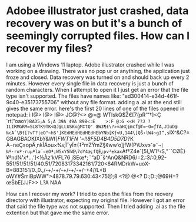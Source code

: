 
# Adobee illustrator just crashed, data recovery was on but it's a bunch of seemingly corrupted files. How can I recover my files?

I am using a Windows 11 laptop.
Adobe illustrator crashed while I was working on a drawing. There was no pop ur or anything, the application just froze and closed. Data recovery was turned on and should back up every 2 minutes. However every single file in data recovery is just a bunch of random characters. When I attempt to open it I just get an error that the file type isn't supported.
The files have names like: "ed300414-e34d-461f-9c40-e35173755706" without any file format. adding a .ai at the end still gives the same error.
here's the first 20 lines of one of the files opened in notepad:
ì      I@>
I@>
I@>
JC@?<>  @=@
WTIskQ$Ž€[7{pR'”†]<Ç´rt¦”oao`Y)BAD5;A 5;A 39A 49A 89B<:E    >:F
@:G
<<H
7?J
?ILIRMGRM=SL8TK9TK<QJ@LLUSKvgM‡tQ' ŒW3¶£\?»¤aHÇ§mcf@T=~O=ƒTA‚JIuD@
‰cAˆ\B†[?vT?|eO"~hS']KEdHEdHEdHEdHEbYNb[KƒvU,144\]QŠ‹lW‡~gI“‚s`lX^&C?=
GBAGBAOKIXbY&Wf]*FWT1FN
'=I!8F5D4B4D5D7D*?K À¬neÇ»opÄ¸nkÎÁou×¾v‚Ï¯yÍ±{‡²mZŸmZ§¢ww‘o]jfW(P\Uxv`œˆœˆ­¬|‰º·ruº·ruµªla´¤eOª¡W5xY5hŒ\7oY4œ¡fQÈ¿pv²±kax`Af†Z4eˆ[5l„W1†‹S,”˜`CØÈ}¥ªnd¼¹x†…‘]<½Àz‘kVFL76 jSEœ†\;¨“aD¯š^AnQ&NRD6/=2.:3/:0,92-551/51/51/51/40.51/72083173342161/720<84RMDrkW+uoX-B=883151/0.,0.,/-+/-+/-+/-+/-+/-+4//L<B
oWY#ŠmiBpWW">4878.79.79.630:43<75@;8 <?@    @<? D:;D:;@69H=?
œŠbE[JJF>>
L?A
NAA

How can I recover my work?
I tried to open the files from the reovery directory with illustrator, expecting my original file. However I got an error that said the file type was not supported.
Then I tried adding .ai as the file extention but that gave me the same error.

        